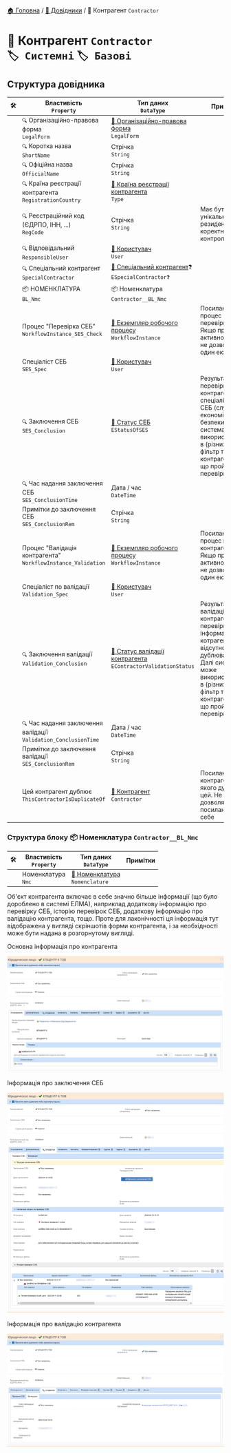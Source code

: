 ﻿[🏠 Головна](../README.MD) / [📘 Довідники](./README.MD) / 📘 Контрагент `Contractor`

# 📘 Контрагент `Contractor` </br> `🏷️ Системні` `🏷️ Базові`

## Структура довідника

|🛠️| Властивість </br> `Property` | Тип даних </br> `DataType` | Примітки |
|---|---|---|---|
|| `🔍` Організаційно-правова форма </br> `LegalForm` | [📘 Організаційно-правова форма](./LegalForm.md) </br> `LegalForm` |  |
|| `🔍` Коротка назва </br> `ShortName` | Стрічка </br> `String` |  |
|| `🔍` Офіційна назва </br> `OfficialName` | Стрічка </br> `String` |  |
|| `🔍` Країна реєстрації контрагента </br> `RegistrationCountry` | [🎲 Країна реєстрації контрагента](../Enums/EContractorRegistrationCountry.md) </br> `Type` |  |
|| `🔍` Реєстраційний код (ЄДРПО, ІНН, ...) </br> `RegCode` | Стрічка </br> `String` | Має бути унікальним для резидентів та коректним по контрольній сумі |
|| `🔍` Відповідальний </br> `ResponsibleUser` | [📘 Користувач](./User.md) </br> `User` |  |
|| `🔍` Спеціальний контрагент </br> `SpecialContractor` | [🎲 Спеціальний контрагент](../Enums/ESpecialContractor.md)❓ </br> `ESpecialContractor❓` |  |
|| 📦 НОМЕНКЛАТУРА </br> `BL_Nmc` | 📦 Номенклатура </br> `Contractor__BL_Nmc` |  |
|| Процес "Перевірка СЕБ" </br> `WorkflowInstance_SES_Check` | [📘 Екземпляр робочого процесу](./WorkflowInstance.md) </br> `WorkflowInstance` | Посилання на процес перевірки СЕБ. Якщо процес в активному стані не дозволяти ще один екземпляр |
|| Спеціаліст СЕБ </br> `SES_Spec` | [📘 Користувач](./User.md) </br> `User` |  |
|| `🔍` Заключення СЕБ </br> `SES_Conclusion` | [🎲 Статус СЕБ](../Enums/EStatusOfSES.md) </br> `EStatusOfSES` | Результат перевірки контрагента спеціалістом СЕБ (служби економічної безпеки). Далі система може використовувати в (різних місцях) фільтр тільки по контрагентам, що пройшли перевірку |
|| `🔍` Час надання заключення СЕБ </br> `SES_ConclusionTime` | Дата / час </br> `DateTime` |  |
|| Примітки до заключення СЕБ </br> `SES_ConclusionRem` | Стрічка </br> `String` |  |
|| Процес "Валідація контрагента" </br> `WorkflowInstance_Validation` | [📘 Екземпляр робочого процесу](./WorkflowInstance.md) </br> `WorkflowInstance` | Посилання на процес валідації контрагента. Якщо процес в активному стані не дозволяти ще один екземпляр |
|| Спеціаліст по валідації </br> `Validation_Spec` | [📘 Користувач](./User.md) </br> `User` |  |
|| `🔍` Заключення валідації </br> `Validation_Conclusion` | [🎲 Статус валідації контрагента](../Enums/EContractorValidationStatus.md) </br> `EContractorValidationStatus` | Результат валідації контрагента - перевірки інформації про котрагента, та відсутності дублювання. Далі система може використовувати в (різних місцях) фільтр тільки по контрагентам, що пройшли перевірку |
|| `🔍` Час надання заключення валідації </br> `Validation_ConclusionTime` | Дата / час </br> `DateTime` |  |
|| Примітки до заключення валідації </br> `SES_ConclusionRem` | Стрічка </br> `String` |  |
|| Цей контрагент дублює </br> `ThisContractorIsDuplicateOf` | [📘 Контрагент](./Contractor.md) </br> `Contractor` | Посилання на контрагента якого дублює цей. Не дозволяти посилання на себе |

### Структура блоку 📦 Номенклатура `Contractor__BL_Nmc`

|🛠️| Властивість </br> `Property` | Тип даних </br> `DataType` | Примітки |
|---|---|---|---|
|| Номенклатура </br> `Nmc` | [📘 Номенклатура](./Nomenclature.md) </br> `Nomenclature` | |

Об'єкт контрагента включає в себе значно більше інформації (що було дороблено в системі ЕЛМА), наприклад додаткову інформацію про перевірку СЕБ, історію перевірок СЕБ, додаткову інформацію про валідацію контрагента, тощо.
Проте для лаконічності ця інформація тут відображена у вигляді скріншотів форми контрагента, і за необхідності може бути надана в розгорнутому вигляді.

Основна інформація про контрагента

![Основна інформація про контрагента](./Forms/Contractor/View01.png)

Інформація про заключення СЕБ

![Інформація про заключення СЕБ](./Forms/Contractor/View02.png)

Інформація про валідацію контрагента

![Інформація про валідацію контрагента](./Forms/Contractor/View03.png)